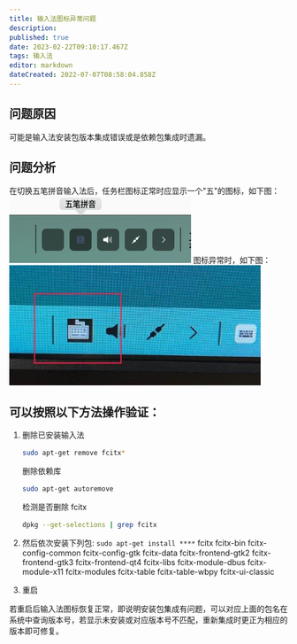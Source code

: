 ```yaml
---
title: 输入法图标异常问题
description: 
published: true
date: 2023-02-22T09:10:17.467Z
tags: 输入法
editor: markdown
dateCreated: 2022-07-07T08:58:04.858Z
---
```


## 问题原因
可能是输入法安装包版本集成错误或是依赖包集成时遗漏。

## 问题分析
在切换五笔拼音输入法后，任务栏图标正常时应显示一个"五"的图标，如下图：
![截图_选择区域_20210624103929.png](/for_trans/输入法图标异常/截图_选择区域_20210624103929.png)
图标异常时，如下图：
![截图_选择区域_20210624105115.png](/for_trans/输入法图标异常/截图_选择区域_20210624105115.png)

## 可以按照以下方法操作验证：

1. 删除已安装输入法
    ```bash
    sudo apt-get remove fcitx*
    ```
    删除依赖库
    ```bash
    sudo apt-get autoremove
    ```
    检测是否删除 fcitx
    ```bash
    dpkg --get-selections | grep fcitx
    ```

2. 然后依次安装下列包: `sudo apt-get install ****`
    fcitx
    fcitx-bin
    fcitx-config-common
    fcitx-config-gtk
    fcitx-data
    fcitx-frontend-gtk2
    fcitx-frontend-gtk3
    fcitx-frontend-qt4
    fcitx-libs
    fcitx-module-dbus
    fcitx-module-x11
    fcitx-modules
    fcitx-table
    fcitx-table-wbpy
    fcitx-ui-classic

3. 重启  

若重启后输入法图标恢复正常，即说明安装包集成有问题，可以对应上面的包名在系统中查询版本号，若显示未安装或对应版本号不匹配，重新集成时更正为相应的版本即可修复。